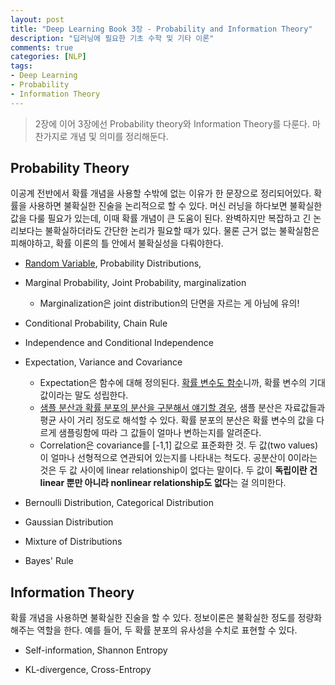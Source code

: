 ```yaml
---
layout: post
title: "Deep Learning Book 3장 - Probability and Information Theory"
description: "딥러닝에 필요한 기초 수학 및 기타 이론"
comments: true
categories: [NLP]
tags:
- Deep Learning
- Probability
- Information Theory
---
```




> 2장에 이어 3장에선 Probability theory와 Information Theory를 다룬다. 마찬가지로 개념 및 의미를 정리해둔다. 



## Probability Theory

이공계 전반에서 확률 개념을 사용할 수밖에 없는 이유가 한 문장으로 정리되어있다. 확률을 사용하면 불확실한 진술을 논리적으로 할 수 있다. 머신 러닝을 하다보면 불확실한 값을 다룰 필요가 있는데, 이때 확률 개념이 큰 도움이 된다. 완벽하지만 복잡하고 긴 논리보다는 불확실하더라도 간단한 논리가 필요할 때가 있다. 물론 근거 없는 불확실함은 피해야하고, 확률 이론의 틀 안에서 불확실성을 다뤄야한다. 

- [Random Variable](https://datascienceschool.net/view-notebook/4bcfe70a64de40ec945639236b0e911d/), Probability Distributions,
- Marginal Probability, Joint Probability, marginalization
  - Marginalization은 joint distribution의 단면을 자르는 게 아님에 유의! 
- Conditional Probability, Chain Rule
- Independence and Conditional Independence 

- Expectation, Variance and Covariance
  - Expectation은 함수에 대해 정의된다. [확률 변수도 함수](https://datascienceschool.net/view-notebook/4bcfe70a64de40ec945639236b0e911d/)니까, 확률 변수의 기대값이라는 말도 성립한다.
  - [샘플 분산과 확률 분포의 분산을 구분해서 얘기할 경우](https://datascienceschool.net/view-notebook/e8753e2c0dfd457f91f7b800e340d435/), 샘플 분산은 자료값들과 평균 사이 거리 정도로 해석할 수 있다. 확률 분포의 분산은 확률 변수의 값을 다르게 샘플링함에 따라 그 값들이 얼마나 변하는지를 알려준다.
  - Correlation은 covariance를 [-1,1] 값으로 표준화한 것. 두 값(two values)이 얼마나 선형적으로 연관되어 있는지를 나타내는 척도다. 공분산이 0이라는 것은 두 값 사이에 linear relationship이 없다는 말이다. 두 값이 **독립이란 건 linear 뿐만 아니라 nonlinear relationship도 없다**는 걸 의미한다.

- Bernoulli Distribution, Categorical Distribution
- Gaussian Distribution
- Mixture of Distributions
- Bayes' Rule



## Information Theory

확률 개념을 사용하면 불확실한 진술을 할 수 있다. 정보이론은 불확실한 정도를 정량화해주는 역할을 한다. 예를 들어, 두 확률 분포의 유사성을 수치로 표현할 수 있다. 

- Self-information, Shannon Entropy

- KL-divergence, Cross-Entropy
